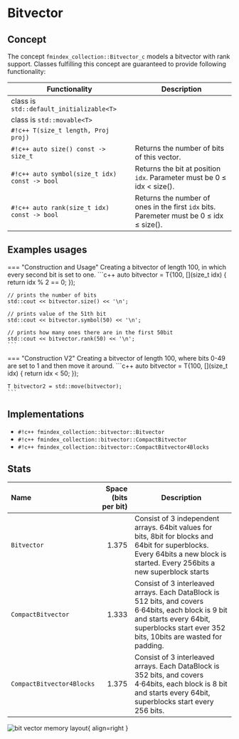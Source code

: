 <!--
    SPDX-FileCopyrightText: 2006-2023, Knut Reinert & Freie Universität Berlin
    SPDX-FileCopyrightText: 2016-2023, Knut Reinert & MPI für molekulare Genetik
    SPDX-License-Identifier: CC-BY-4.0
-->
# Bitvector

## Concept
The concept `fmindex_collection::Bitvector_c` models
a bitvector with rank support. Classes fulfilling this concept are guaranteed to provide following
functionality:

| Functionality                                 | Description |
|-----------------------------------------------|-------------|
| class is `std::default_initializable<T>`      |             |
| class is `std::movable<T>`                    |             |
| `#!c++ T(size_t length, Proj proj)`           |             |
| `#!c++ auto size() const -> size_t`           | Returns the number of bits of this vector. |
| `#!c++ auto symbol(size_t idx) const -> bool` | Returns the bit at position `idx`. Parameter must be 0 ≤ idx < size(). |
| `#!c++ auto rank(size_t idx) const -> bool`   | Returns the number of ones in the first `idx` bits. Paremeter must be 0 ≤ idx ≤ size(). |

## Examples usages
=== "Construction and Usage"
    Creating a bitvector of length 100,
    in which every second bit is set to one.
    ```c++
    auto bitvector = T{100, [](size_t idx) {
        return idx % 2 == 0;
    });

    // prints the number of bits
    std::cout << bitvector.size() << '\n';

    // prints value of the 51th bit
    std::cout << bitvector.symbol(50) << '\n';

    // prints how many ones there are in the first 50bit
    std::cout << bitvector.rank(50) << '\n';
    ```

=== "Construction V2"
    Creating a bitvector of length 100, where
    bits 0-49 are set to 1 and then move it around.
    ```c++
    auto bitvector = T{100, [](size_t idx) {
        return idx < 50;
    });

    T bitvector2 = std::move(bitvector);
    ```

## Implementations

- `#!c++ fmindex_collection::bitvector::Bitvector`
- `#!c++ fmindex_collection::bitvector::CompactBitvector`
- `#!c++ fmindex_collection::bitvector::CompactBitvector4Blocks`

## Stats
|                     Name | Space (bits per bit) | Description |
|:------------------------ | --------------------:| ----------- |
|`Bitvector`               |                1.375 | Consist of 3 independent arrays. 64bit values for bits, 8bit for blocks and 64bit for superblocks. Every 64bits a new block is started. Every 256bits a new superblock starts|
|`CompactBitvector`        |                1.333 | Consist of 3 interleaved arrays. Each DataBlock is 512 bits, and covers 6·64bits, each block is 9 bit and starts every 64bit, superblocks start ever 352 bits, 10bits are wasted for padding.|
|`CompactBitvector4Blocks` |                1.375 | Consist of 3 interleaved arrays. Each DataBlock is 352 bits, and covers 4·64bits, each block is 8 bit and starts every 64bit, superblocks start every 256 bits. |

![bit vector memory layout](Bitvector.png){ align=right }
